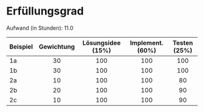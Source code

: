 # Erfüllungsgrad

Aufwand (in Stunden): 11.0

| Beispiel  | Gewichtung  | Lösungsidee (15%) | Implement. (60%) | Testen (25%)    |
| --------- | :---------: | :---------------: | :--------------: | :-------------: |
| 1a        | 30          | 100               | 100              | 100             |
| 1b        | 30          | 100               | 100              | 100             |
| 2a        | 10          | 100               | 100              | 80              |
| 2b        | 20          | 100               | 100              | 90              |
| 2c        | 10          | 100               | 100              | 90              |
